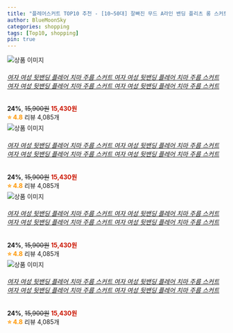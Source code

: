 ```yaml
---
title: "플레어스커트 TOP10 추천 - [10~50대] 잘빠진 무드 A라인 밴딩 플리츠 롱 스커트"
author: BlueMoonSky
categories: shopping
tags: [Top10, shopping]
pin: true
---
```

<html>
	<head>
		<link rel="stylesheet" href="https://cdn.jsdelivr.net/npm/bootstrap@5.3.2/dist/css/bootstrap.min.css">
	</head>
	<body>
		<div class="container">
			<div class="row justify-content-center">
				<div class="col-md-4 col-sm-6">
					<div class="product-container">
						<img src="https://thumbnail6.coupangcdn.com/thumbnails/remote/230x230ex/image/retail/images/79784996190699-11d9166c-9c28-4ac6-9961-58f13ba87d79.png" alt="상품 이미지">
						<h6><a href="#">여자 여성 뒷밴딩 플레어 치마 주름 스커트 여자 여성 뒷밴딩 플레어 치마 주름 스커트 여자 여성 뒷밴딩 플레어 치마 주름 스커트 여자 여성 뒷밴딩 플레어 치마 주름 스커트</a></h6>
						<b>24%</b>, <s>15,900원</s> 
						<span class="product-price" style="color:#cb1400"><b>15,430원</b></span>
						<br><span style="color:#FF9600"><b>⭐ 4.8</b></span>
						<span class="product-review">리뷰 4,085개</span>
					</div>
				</div>
				<div class="col-md-4 col-sm-6">
					<div class="product-container">
						<img src="https://thumbnail6.coupangcdn.com/thumbnails/remote/230x230ex/image/retail/images/79784996190699-11d9166c-9c28-4ac6-9961-58f13ba87d79.png" alt="상품 이미지">
						<h6><a href="#">여자 여성 뒷밴딩 플레어 치마 주름 스커트 여자 여성 뒷밴딩 플레어 치마 주름 스커트 여자 여성 뒷밴딩 플레어 치마 주름 스커트 여자 여성 뒷밴딩 플레어 치마 주름 스커트</a></h6>
						<b>24%</b>, <s>15,900원</s> 
						<span class="product-price" style="color:#cb1400"><b>15,430원</b></span>
						<br><span style="color:#FF9600"><b>⭐ 4.8</b></span>
						<span class="product-review">리뷰 4,085개</span>
					</div>
				</div>
				<div class="col-md-4 col-sm-6">
					<div class="product-container">
						<img src="https://thumbnail6.coupangcdn.com/thumbnails/remote/230x230ex/image/retail/images/79784996190699-11d9166c-9c28-4ac6-9961-58f13ba87d79.png" alt="상품 이미지">
						<h6><a href="#">여자 여성 뒷밴딩 플레어 치마 주름 스커트 여자 여성 뒷밴딩 플레어 치마 주름 스커트 여자 여성 뒷밴딩 플레어 치마 주름 스커트 여자 여성 뒷밴딩 플레어 치마 주름 스커트</a></h6>
						<b>24%</b>, <s>15,900원</s> 
						<span class="product-price" style="color:#cb1400"><b>15,430원</b></span>
						<br><span style="color:#FF9600"><b>⭐ 4.8</b></span>
						<span class="product-review">리뷰 4,085개</span>
					</div>
				</div>
				<div class="col-md-4 col-sm-6">
					<div class="product-container">
						<img src="https://thumbnail6.coupangcdn.com/thumbnails/remote/230x230ex/image/retail/images/79784996190699-11d9166c-9c28-4ac6-9961-58f13ba87d79.png" alt="상품 이미지">
						<h6><a href="#">여자 여성 뒷밴딩 플레어 치마 주름 스커트 여자 여성 뒷밴딩 플레어 치마 주름 스커트 여자 여성 뒷밴딩 플레어 치마 주름 스커트 여자 여성 뒷밴딩 플레어 치마 주름 스커트</a></h6>
						<b>24%</b>, <s>15,900원</s> 
						<span class="product-price" style="color:#cb1400"><b>15,430원</b></span>
						<br><span style="color:#FF9600"><b>⭐ 4.8</b></span>
						<span class="product-review">리뷰 4,085개</span>
					</div>
				</div>
			</div>
		</div>
	</body>
</html>
<script src="https://code.jquery.com/jquery-3.3.1.slim.min.js"></script>
<script src="https://stackpath.bootstrapcdn.com/bootstrap/4.3.1/js/bootstrap.min.js"></script>